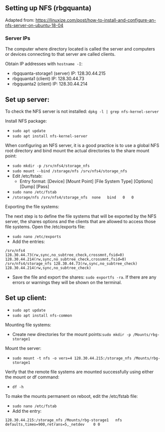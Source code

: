 ## Setting up NFS (rbgquanta)
Adapted from: https://linuxize.com/post/how-to-install-and-configure-an-nfs-server-on-ubuntu-18-04

### Server IPs
The computer where directory located is called the server and computers or devices connecting to that server are called clients.

Obtain IP addresses with `hostname -I`:
- rbgquanta-storage1 (server) IP: 128.30.44.215
- rbgquanta1 (client) IP: 128.30.44.73
- rbgquanta2 (client) IP: 128.30.44.214


## Set up server:
To check the NFS server is not installed: `dpkg -l | grep nfs-kernel-server`

Install NFS package:
- `sudo apt update`
- `sudo apt install nfs-kernel-server`

When configuring an NFS server, it is a good practice is to use a global NFS root directory and bind mount the actual directories to the share mount point:
- `sudo mkdir -p /srv/nfs4/storage_nfs`
- `sudo mount --bind /storage/nfs /srv/nfs4/storage_nfs`
- Edit /etc/fstab:
    * Entry format: [Device] [Mount Point] [File System Type] [Options] [Dump] [Pass]
- `sudo nano /etc/fstab`
- `/storage/nfs /srv/nfs4/storage_nfs  none   bind   0   0`

Exporting the file systems:

The next step is to define the file systems that will be exported by the NFS server, the shares options and the clients that are allowed to access those file systems. Open the /etc/exports file:
- `sudo nano /etc/exports`
- Add the entries:
``` shell 
/srv/nfs4             128.30.44.73(rw,sync,no_subtree_check,crossmnt,fsid=0) 128.30.44.214(rw,sync,no_subtree_check,crossmnt,fsid=0)
/srv/nfs4/storage_nfs 128.30.44.73(rw,sync,no_subtree_check) 128.30.44.214(rw,sync,no_subtree_check)
```
- Save the file and export the shares: `sudo exportfs -ra`.  If there are any errors or warnings they will be shown on the terminal.


## Set up client:
- `sudo apt update`
- `sudo apt install nfs-common`

Mounting file systems:
- Create new directories for the mount points:`sudo mkdir -p /Mounts/rbg-storage1`

Mount the server: 
- `sudo mount -t nfs -o vers=4 128.30.44.215:/storage_nfs /Mounts/rbg-storage1`

Verify that the remote file systems are mounted successfully using either the mount or df command:
- `df -h`

To make the mounts permanent on reboot, edit the /etc/fstab file: 
- `sudo nano /etc/fstab`
- Add the entry:
``` shell 
128.30.44.215:/storage_nfs /Mounts/rbg-storage1   nfs   defaults,timeo=900,retrans=5,_netdev	0 0
```